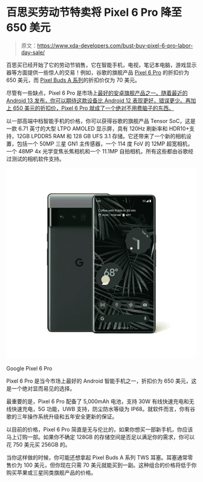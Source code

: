 # 百思买劳动节特卖将 Pixel 6 Pro 降至 650 美元

> 原文：<https://www.xda-developers.com/bust-buy-pixel-6-pro-labor-day-sale/>

百思买已经开始了它的劳动节销售，它在智能手机，电视，笔记本电脑，游戏显示器等方面提供一些惊人的交易！例如，谷歌的旗舰产品 [Pixel 6 Pro](https://www.xda-developers.com/google-pixel-6-pro-review/) 的折扣价为 650 美元，而 [Pixel Buds A 系列](https://www.xda-developers.com/google-pixel-buds-a-review/)的折扣价仅为 70 美元。

尽管有一些缺点，Pixel 6 Pro 是市场上[最好的安卓旗舰产品之一。随着最近的 Android 13 发布，你可以期待这款设备比 Android 12 表现更好，错误更少。再加上 650 美元的折扣价，Pixel 6 Pro 就成了一个绝对不用费脑子的东西。](https://www.xda-developers.com/best-android-phones/)

以一部高端中档智能手机的价格，你可以获得谷歌的旗舰产品 Tensor SoC，这是一款 6.71 英寸的大型 LTPO AMOLED 显示屏，具有 120Hz 刷新率和 HDR10+支持，12GB LPDDR5 RAM 和 128 GB UFS 3.1 存储。它还带来了一个新的相机设置，包括一个 50MP 三星 GN1 主传感器，一个 114 度 FoV 的 12MP 超宽相机，一个 48MP 4x 光学变焦长焦相机和一个 11.1MP 自拍相机，所有这些都由谷歌经过测试的相机软件支持。

 <picture>![The Pixel 6 Pro is one of the best Android smartphones available on the market today and for a discounted price of $650, it's an absolute no-brainer.](img/6c0e884d3030085287692ce5f59352d4.png)</picture> 

Google Pixel 6 Pro

Pixel 6 Pro 是当今市场上最好的 Android 智能手机之一，折扣价为 650 美元，这是一个绝对显而易见的选择。

最重要的是，Pixel 6 Pro 配备了 5,000mAh 电池，支持 30W 有线快速充电和无线快速充电，5G 功能，UWB 支持，防尘防水等级为 IP68。就软件而言，你有谷歌的三年操作系统升级和五年安全更新的保证。

以目前的价格，Pixel 6 Pro 简直是无与伦比的，如果你想买一部新手机，你应该马上订购一部。如果你不确定 128GB 的存储空间是否足以满足你的需求，你可以花 750 美元买 256GB 的。

当你这样做的时候，你可能还想拿起 Pixel Buds A 系列 TWS 耳塞。耳塞通常零售价为 100 美元，但你现在只需 70 美元就能买到一副。这种组合的价格将低于你购买苹果或三星同类旗舰产品的价格。
